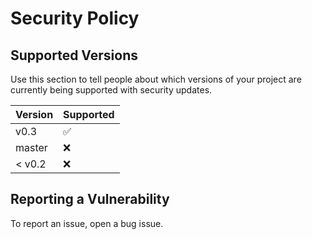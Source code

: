 # Security Policy

## Supported Versions

Use this section to tell people about which versions of your project are
currently being supported with security updates.

| Version | Supported          |
| ------- | ------------------ |
| v0.3    | :white_check_mark: |
| master  | :x:                |
| < v0.2  | :x:                |

## Reporting a Vulnerability

To report an issue, open a bug issue.
